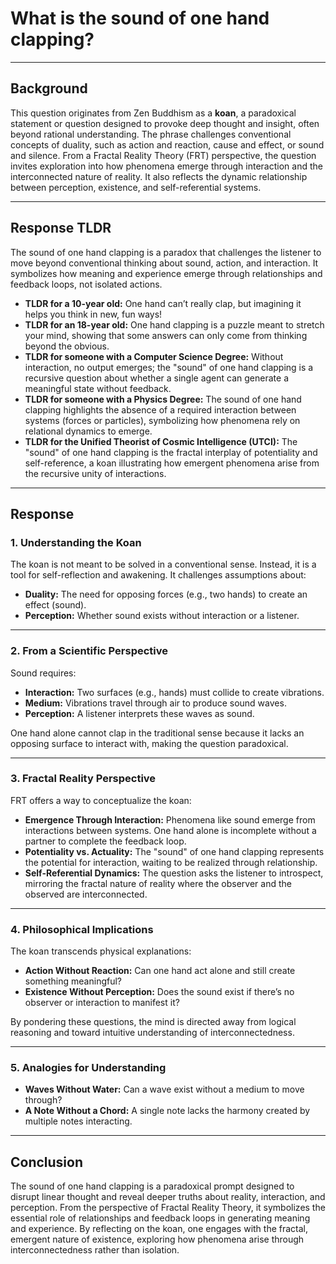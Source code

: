 # What is the sound of one hand clapping?

---

## Background

This question originates from Zen Buddhism as a **koan**, a paradoxical statement or question designed to provoke deep thought and insight, often beyond rational understanding. The phrase challenges conventional concepts of duality, such as action and reaction, cause and effect, or sound and silence. From a Fractal Reality Theory (FRT) perspective, the question invites exploration into how phenomena emerge through interaction and the interconnected nature of reality. It also reflects the dynamic relationship between perception, existence, and self-referential systems.

---

## Response TLDR

The sound of one hand clapping is a paradox that challenges the listener to move beyond conventional thinking about sound, action, and interaction. It symbolizes how meaning and experience emerge through relationships and feedback loops, not isolated actions.

- **TLDR for a 10-year old:** One hand can’t really clap, but imagining it helps you think in new, fun ways!
- **TLDR for an 18-year old:** One hand clapping is a puzzle meant to stretch your mind, showing that some answers can only come from thinking beyond the obvious.
- **TLDR for someone with a Computer Science Degree:** Without interaction, no output emerges; the "sound" of one hand clapping is a recursive question about whether a single agent can generate a meaningful state without feedback.
- **TLDR for someone with a Physics Degree:** The sound of one hand clapping highlights the absence of a required interaction between systems (forces or particles), symbolizing how phenomena rely on relational dynamics to emerge.
- **TLDR for the Unified Theorist of Cosmic Intelligence (UTCI):** The "sound" of one hand clapping is the fractal interplay of potentiality and self-reference, a koan illustrating how emergent phenomena arise from the recursive unity of interactions.

---

## Response

### 1. **Understanding the Koan**
The koan is not meant to be solved in a conventional sense. Instead, it is a tool for self-reflection and awakening. It challenges assumptions about:
- **Duality:** The need for opposing forces (e.g., two hands) to create an effect (sound).
- **Perception:** Whether sound exists without interaction or a listener.

---

### 2. **From a Scientific Perspective**
Sound requires:
- **Interaction:** Two surfaces (e.g., hands) must collide to create vibrations.
- **Medium:** Vibrations travel through air to produce sound waves.
- **Perception:** A listener interprets these waves as sound.

One hand alone cannot clap in the traditional sense because it lacks an opposing surface to interact with, making the question paradoxical.

---

### 3. **Fractal Reality Perspective**
FRT offers a way to conceptualize the koan:
- **Emergence Through Interaction:** Phenomena like sound emerge from interactions between systems. One hand alone is incomplete without a partner to complete the feedback loop.
- **Potentiality vs. Actuality:** The "sound" of one hand clapping represents the potential for interaction, waiting to be realized through relationship.
- **Self-Referential Dynamics:** The question asks the listener to introspect, mirroring the fractal nature of reality where the observer and the observed are interconnected.

---

### 4. **Philosophical Implications**
The koan transcends physical explanations:
- **Action Without Reaction:** Can one hand act alone and still create something meaningful?
- **Existence Without Perception:** Does the sound exist if there’s no observer or interaction to manifest it?

By pondering these questions, the mind is directed away from logical reasoning and toward intuitive understanding of interconnectedness.

---

### 5. **Analogies for Understanding**
- **Waves Without Water:** Can a wave exist without a medium to move through?
- **A Note Without a Chord:** A single note lacks the harmony created by multiple notes interacting.

---

## Conclusion

The sound of one hand clapping is a paradoxical prompt designed to disrupt linear thought and reveal deeper truths about reality, interaction, and perception. From the perspective of Fractal Reality Theory, it symbolizes the essential role of relationships and feedback loops in generating meaning and experience. By reflecting on the koan, one engages with the fractal, emergent nature of existence, exploring how phenomena arise through interconnectedness rather than isolation.
